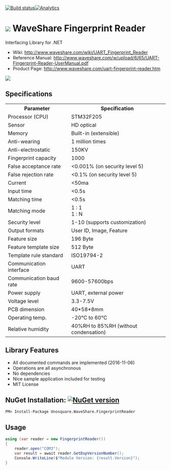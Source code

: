 [![Build status](https://ci.appveyor.com/api/projects/status/6t4myxvd36bfqwis/branch/master?svg=true)](https://ci.appveyor.com/project/geoperez/wsfingerprint/branch/master)[![Analytics](https://ga-beacon.appspot.com/UA-8535255-2/unosquare/wsfingerprint/)](https://github.com/igrigorik/ga-beacon)

# <img src="https://github.com/unosquare/wsfingerprint/raw/master/logos/wsfp-logo-32.png"></img> WaveShare Fingerprint Reader
Interfacing Library for .NET

* Wiki: http://www.waveshare.com/wiki/UART_Fingerprint_Reader
* Reference Manual: http://www.waveshare.com/w/upload/6/65/UART-Fingerprint-Reader-UserManual.pdf
* Product Page: http://www.waveshare.com/uart-fingerprint-reader.htm

<img src="https://github.com/unosquare/wsfingerprint/raw/master/logos/wsfp-image.jpg">

## Specifications

<table class="tabSty-1" width="600">
<tbody>
<tr><th><font size="3">Parameter</font></th><th><font size="3">Specification</font></th></tr>
<tr>
<td><font size="3">Processor (CPU)&nbsp;</font></td>
<td><font size="3">STM32F205</font></td>
</tr>
<tr>
<td><font size="3">Sensor</font></td>
<td><font size="3">HD optical</font></td>
</tr>
<tr>
<td><font size="3">Memory</font></td>
<td><font size="3">Built-in (extensible)</font></td>
</tr>
<tr>
<td><font size="3">Anti-wearing</font></td>
<td><font size="3">1 million times</font></td>
</tr>
<tr>
<td><font size="3">Anti-electrostatic</font></td>
<td><font size="3">150KV&nbsp;</font></td>
</tr>
<tr>
<td><font size="3">Fingerprint capacity</font></td>
<td><font size="3">1000</font></td>
</tr>
<tr>
<td><font size="3">False acceptance rate</font></td>
<td><font size="3">&lt;0.001% (on security level 5)&nbsp;</font></td>
</tr>
<tr>
<td><font size="3">False rejection rate</font></td>
<td><font size="3">&lt;0.1%&nbsp;(on security level 5)&nbsp;</font></td>
</tr>
<tr>
<td><font size="3">Current</font></td>
<td><font size="3">&lt;50ma&nbsp;</font></td>
</tr>
<tr>
<td><font size="3">Input time</font></td>
<td><font size="3">&lt;0.5s</font></td>
</tr>
<tr>
<td><font size="3">Matching time</font></td>
<td><font size="3">&lt;0.5s</font></td>
</tr>
<tr>
<td><font size="3">Matching mode</font></td>
<td><font size="3">1 : 1&nbsp;<br>1 : N&nbsp;</font></td>
</tr>
<tr>
<td><font size="3">Security level</font></td>
<td><font size="3">1-10 (supports customization)</font></td>
</tr>
<tr>
<td><font size="3">Output formats</font></td>
<td><font size="3">User ID, Image, Feature</font></td>
</tr>
<tr>
<td><font size="3">Feature size</font></td>
<td><font size="3">196 Byte</font></td>
</tr>
<tr>
<td><font size="3">Feature template size&nbsp;</font></td>
<td><font size="3">512 Byte&nbsp;</font></td>
</tr>
<tr>
<td><font size="3">Template rule standard</font></td>
<td><font size="3">ISO19794-2&nbsp;</font></td>
</tr>
<tr>
<td><font size="3">Communication interface</font></td>
<td><font size="3">UART</font></td>
</tr>
<tr>
<td><font size="3">Communication baud rate</font></td>
<td><font size="3">9600-57600bps</font></td>
</tr>
<tr>
<td><font size="3">Power supply</font></td>
<td><font size="3">UART, external power</font></td>
</tr>
<tr>
<td><font size="3">Voltage level</font></td>
<td><font size="3">3.3-7.5V&nbsp;</font></td>
</tr>
<tr>
<td><font size="3">PCB dimension</font></td>
<td><font size="3">40*58*8mm&nbsp;&nbsp;</font></td>
</tr>
<tr>
<td><font size="3">Operating temp.</font></td>
<td><font size="3">-20℃&nbsp;to 60℃</font></td>
</tr>
<tr>
<td><font size="3">Relative humidity</font></td>
<td><font size="3">40%RH to 85%RH (without condensation)</font></td>
</tr>
</tbody>
</table>

## Library Features
* All documented commands are implemented (2016-11-06)
* Operations are all asynchronous
* No dependencies
* Nice sample application included for testing
* MIT License

## NuGet Installation: [![NuGet version](https://badge.fury.io/nu/Unosquare.WaveShare.FingerprintReader.svg)](https://badge.fury.io/nu/Unosquare.WaveShare.FingerprintReader)

```
PM> Install-Package Unosquare.WaveShare.FingerprintReader
```

## Usage

```csharp
using (var reader = new FingerprintReader())
{
    reader.open("COM3");
    var result = await reader.GetDspVersionNumber();
    Console.WriteLine($"Module Version: {result.Version}");
}
```

